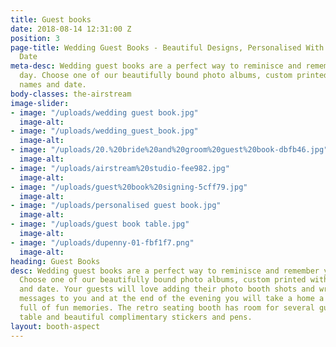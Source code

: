 ```yaml
---
title: Guest books
date: 2018-08-14 12:31:00 Z
position: 3
page-title: Wedding Guest Books - Beautiful Designs, Personalised With Your Name &
  Date
meta-desc: Wedding guest books are a perfect way to reminisce and remember your big
  day. Choose one of our beautifully bound photo albums, custom printed with your
  names and date.
body-classes: the-airstream
image-slider:
- image: "/uploads/wedding guest book.jpg"
  image-alt: 
- image: "/uploads/wedding_guest_book.jpg"
  image-alt: 
- image: "/uploads/20.%20bride%20and%20groom%20guest%20book-dbfb46.jpg"
  image-alt: 
- image: "/uploads/airstream%20studio-fee982.jpg"
  image-alt: 
- image: "/uploads/guest%20book%20signing-5cff79.jpg"
  image-alt: 
- image: "/uploads/personalised guest book.jpg"
  image-alt: 
- image: "/uploads/guest book table.jpg"
  image-alt: 
- image: "/uploads/dupenny-01-fbf1f7.png"
  image-alt: 
heading: Guest Books
desc: Wedding guest books are a perfect way to reminisce and remember your big day.
  Choose one of our beautifully bound photo albums, custom printed with your names
  and date. Your guests will love adding their photo booth shots and writing personal
  messages to you and at the end of the evening you will take a home a fantastic book
  full of fun memories. The retro seating booth has room for several guests, a large
  table and beautiful complimentary stickers and pens.
layout: booth-aspect
---
```


